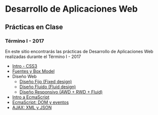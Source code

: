 # Desarrollo de Aplicaciones Web
## Prácticas en Clase
### Término I - 2017

En este sitio encontrarás las prácticas de Desarrollo de Aplicaciones Web realizadas durante el Término I - 2017

* [Intro - CSS3](https://dawfiec.github.io/2017-1T/intro-css3)
* [Fuentes y Box Model](https://dawfiec.github.io/2017-1T/fuentes)
* Diseño Web
	* [Diseño Fijo (Fixed design)](https://dawfiec.github.io/2017-1T/diseno-web/fijo/fijo.html)
	* [Diseño Fluido (Fluid design)](https://dawfiec.github.io/2017-1T/diseno-web/fluido/fluido.html)
	* [Diseño Responsivo (AWD + RWD + Fluid)](hhttps://dawfiec.github.io/2017-1T/diseno-web/responsivo/responsivo.html)
* [Intro a EcmaScript](https://dawfiec.github.io/2017-1T/intro-ecmascript/index.html)
* [EcmaScript: DOM y eventos](https://dawfiec.github.io/2017-1T/ecmapscript-dom-eventos/index.html)
* [AJAX: XML y JSON](https://dawfiec.github.io/2017-1T/AJAX+JQuery+JSON+XML/index.html)
